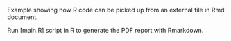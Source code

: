 

Example showing how R code can be picked up from an external file in
Rmd document.

Run [main.R] script in R to generate the PDF report with Rmarkdown.



